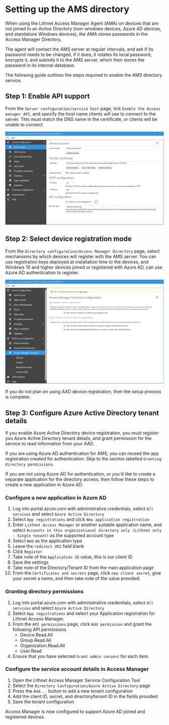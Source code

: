 # Setting up the AMS directory
When using the Lithnet Access Manager Agent (AMA) on devices that are not joined to an Active Directory (non-windows devices, Azure AD devices, and standalone Windows devices), the AMA stores passwords in the Access Manager Directory.

The agent will contact the AMS server at regular intervals, and ask if its password needs to be changed, if it does, it rotates its local password, encrypts it, and submits it to the AMS server, which then stores the password in its internal database.

The following guide outlines the steps required to enable the AMS directory service.

## Step 1: Enable API support
From the `Server configuration/service host` page, tick `Enable the Access manager API`, and specify the host name clients will use to connect to the server. This must match the DNS name in the certificate, or clients will be unable to connect.

<img src="../images/ui-page-service-host.png" >

## Step 2: Select device registration mode
From the `Directory configuration/Access Manager Directory` page, select mechanisms by which devices will register with the AMS server. You can use registration keys deployed at installation time to the devices, and Windows 10 and higher devices joined or registered with Azure AD, can use Azure AD authentication to register.

<img src="../images/ui-page-access-manager-directory.png" >

If you do not plan on using AAD device registration, then the setup process is complete.

## Step 3: Configure Azure Active Directory tenant details
If you enable Azure Active Directory device registration, you must register you Azure Active Directory tenant details, and grant permission for the service to read information from your AAD.

If you are using Azure AD authentication for AMS, you can reused the app registration created for authentication. Skip to the section labelled `Granting directory permissions`.

If you are not using Azure AD for authentication, or you'd like to create a separate application for the directory access, then follow these steps to create a new application in Azure AD. 

### Configure a new application in Azure AD
1. Log into portal.azure.com with administrative credentials, select `All services` and select `Azure Active Directory`
2. Select `App registrations` and click `New application registration`
3. Enter `Lithnet Access Manager` or another suitable application name, and select `Accounts in this organizational directory only (Lithnet only - Single tenant)` as the supported account type
4. Select `Web` as the application type
5. Leave the `redirect URI` field blank
6. Click `Register`
7. Take note of the `Application ID` value, this is our client ID
8. Save the settings
9. Take note of the Directory/Tenant ID from the main application page
11. From the `Certificates and secrets` page, click `new client secret`, give your secret a name, and then take note of the value provided.

### Granting directory permissions
1. Log into portal.azure.com with administrative credentials, select `All services` and select `Azure Active Directory`
2. Select `App registrations` and select your Application registration for Lithnet Access Manager. 
3. From the `API permissions` page, click `Add permission` and grant the following API permissions
    - Device.Read.All 
    - Group.Read.All 
    - Organization.Read.All 
    - User.Read 
4. Ensure that you have selected `Grant admin consent` for each item.

### Configure the service account details in Access Manager
1. Open the Lithnet Access Manager Service Configuration Tool
2. Select the `Directory Configuration/Azure Active Directory` page
3. Press the `Add...` button to add a new tenant configuration
4. Add the client ID, secret, and directory/tenant ID in the fields provided
5. Save the tenant configuration

Access Manager is now configured to support Azure AD joined and registered devices.
